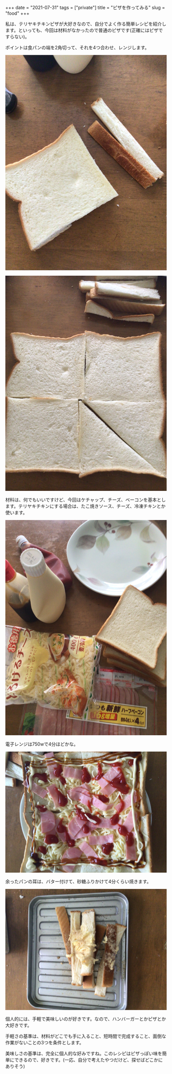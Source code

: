+++
date = "2021-07-31"
tags = ["private"]
title = "ピザを作ってみる"
slug = "food"
+++

私は、テリヤキチキンピザが大好きなので、自分でよく作る簡単レシピを紹介します。といっても、今回は材料がなかったので普通のピザです(正確にはピザですらない)。

ポイントは食パンの端を2角切って、それを4つ合わせ、レンジします。

![](https://raw.githubusercontent.com/syui/img/master/other/private_food_20210731_02.jpg)

![](https://raw.githubusercontent.com/syui/img/master/other/private_food_20210731_03.jpg)

材料は、何でもいいですけど、今回はケチャップ、チーズ、ベーコンを基本とします。テリヤキチキンにする場合は、たこ焼きソース、チーズ、冷凍チキンとか使います。

![](https://raw.githubusercontent.com/syui/img/master/other/private_food_20210731_01.jpg)

電子レンジは750wで4分ほどかな。

![](https://raw.githubusercontent.com/syui/img/master/other/private_food_20210731_04.jpg)

余ったパンの耳は、バター付けて、砂糖ふりかけて4分くらい焼きます。

![](https://raw.githubusercontent.com/syui/img/master/other/private_food_20210731_05.jpg)

個人的には、手軽で美味しいのが好きです。なので、ハンバーガーとかピザとか大好きです。

手軽さの基準は、材料がどこでも手に入ること、短時間で完成すること、面倒な作業がないことの3つを条件とします。

美味しさの基準は、完全に個人的な好みですね。このレシピはピザっぽい味を簡単にできるので、好きです。(一応、自分で考えたやつだけど、探せばどこかにありそう)

